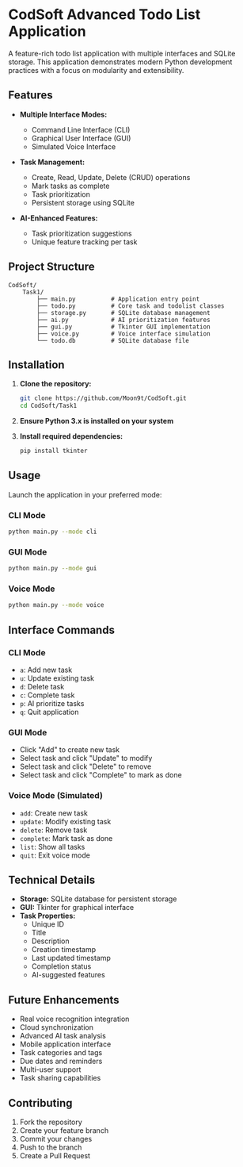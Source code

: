 # CodSoft Advanced Todo List Application

A feature-rich todo list application with multiple interfaces and SQLite storage. This application demonstrates modern Python development practices with a focus on modularity and extensibility.

## Features

- **Multiple Interface Modes:**
  - Command Line Interface (CLI)
  - Graphical User Interface (GUI)
  - Simulated Voice Interface

- **Task Management:**
  - Create, Read, Update, Delete (CRUD) operations
  - Mark tasks as complete
  - Task prioritization
  - Persistent storage using SQLite

- **AI-Enhanced Features:**
  - Task prioritization suggestions
  - Unique feature tracking per task

## Project Structure

```
CodSoft/ 
    Task1/      
        ├── main.py          # Application entry point 
        ├── todo.py          # Core task and todolist classes 
        ├── storage.py       # SQLite database management 
        ├── ai.py            # AI prioritization features 
        ├── gui.py           # Tkinter GUI implementation 
        ├── voice.py         # Voice interface simulation 
        └── todo.db          # SQLite database file
```

## Installation

1. **Clone the repository:**
    ```bash
    git clone https://github.com/Moon9t/CodSoft.git
    cd CodSoft/Task1
    ```

2. **Ensure Python 3.x is installed on your system**

3. **Install required dependencies:**
    ```bash
    pip install tkinter
    ```

## Usage

Launch the application in your preferred mode:

### CLI Mode
```bash
python main.py --mode cli
```

### GUI Mode
```bash
python main.py --mode gui
```

### Voice Mode
```bash
python main.py --mode voice
```

## Interface Commands

### CLI Mode
- `a`: Add new task
- `u`: Update existing task
- `d`: Delete task
- `c`: Complete task
- `p`: AI prioritize tasks
- `q`: Quit application

### GUI Mode
- Click "Add" to create new task
- Select task and click "Update" to modify
- Select task and click "Delete" to remove
- Select task and click "Complete" to mark as done

### Voice Mode (Simulated)
- `add`: Create new task
- `update`: Modify existing task
- `delete`: Remove task
- `complete`: Mark task as done
- `list`: Show all tasks
- `quit`: Exit voice mode

## Technical Details

- **Storage:** SQLite database for persistent storage
- **GUI:** Tkinter for graphical interface
- **Task Properties:**
  - Unique ID
  - Title
  - Description
  - Creation timestamp
  - Last updated timestamp
  - Completion status
  - AI-suggested features

## Future Enhancements

- Real voice recognition integration
- Cloud synchronization
- Advanced AI task analysis
- Mobile application interface
- Task categories and tags
- Due dates and reminders
- Multi-user support
- Task sharing capabilities

## Contributing

1. Fork the repository
2. Create your feature branch
3. Commit your changes
4. Push to the branch
5. Create a Pull Request

<!-- BuiltByMoon9t -->


